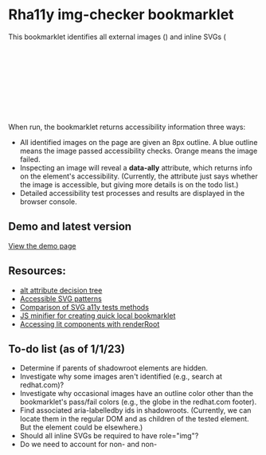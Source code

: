 # Rha11y img-checker bookmarklet

This bookmarklet identifies all external images (<img>) and inline SVGs (<svg>) on the page (including those in the Shadow DOM), and then evaluates them for accessibility: checking to see if they have accessible names and/or are hidden from assistive tech.

When run, the bookmarklet returns accessibility information three ways:

- All identified images on the page are given an 8px outline. A blue outline means the image passed accessibility checks. Orange means the image failed.
- Inspecting an image will reveal a **data-ally** attribute, which returns info on the element's accessibility. (Currently, the attribute just says whether the image is accessible, but giving more details is on the todo list.)
- Detailed accessibility test processes and results are displayed in the browser console.

## Demo and latest version

[View the demo page](https://rha11y-img.netlify.app/)

## Resources:

- [alt attribute decision tree](https://www.w3.org/WAI/tutorials/images/decision-tree/)
- [Accessible SVG patterns](https://www.smashingmagazine.com/2021/05/accessible-svg-patterns-comparison/)
- [Comparison of SVG a11y tests methods](https://weboverhauls.github.io/demos/svg/)
- [JS minifier for creating quick local bookmarklet](https://www.toptal.com/developers/javascript-minifier)
- [Accessing lit components with renderRoot](https://lit.dev/docs/components/shadow-dom/)

## To-do list (as of 1/1/23)

- Determine if parents of shadowroot elements are hidden.
- Investigate why some images aren't identified (e.g., search at redhat.com)?
- Investigate why occasional images have an outline color other than the bookmarklet's pass/fail colors (e.g., the globe in the redhat.com footer).
- Find associated aria-labelledby ids in shadowroots. (Currently, we can locate them in the regular DOM and as children of the tested element. But the element could be elsewhere.)
- Should all inline SVGs be required to have role="img"?
- Do we need to account for non-<img> and non-<svg> elements with role="img"?
